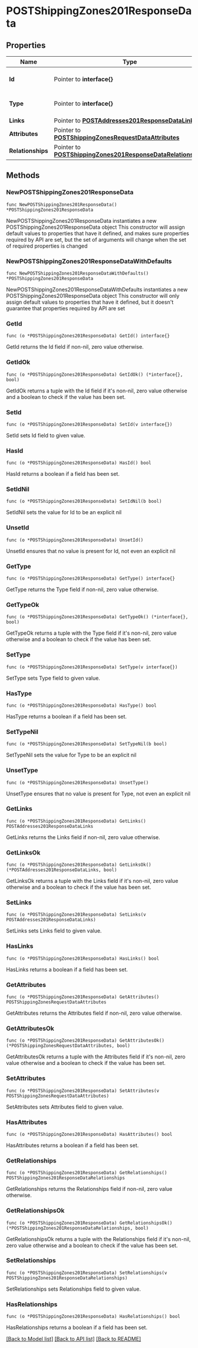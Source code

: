 # POSTShippingZones201ResponseData

## Properties

Name | Type | Description | Notes
------------ | ------------- | ------------- | -------------
**Id** | Pointer to **interface{}** | The resource&#39;s id | [optional] 
**Type** | Pointer to **interface{}** | The resource&#39;s type | [optional] 
**Links** | Pointer to [**POSTAddresses201ResponseDataLinks**](POSTAddresses201ResponseDataLinks.md) |  | [optional] 
**Attributes** | Pointer to [**POSTShippingZonesRequestDataAttributes**](POSTShippingZonesRequestDataAttributes.md) |  | [optional] 
**Relationships** | Pointer to [**POSTShippingZones201ResponseDataRelationships**](POSTShippingZones201ResponseDataRelationships.md) |  | [optional] 

## Methods

### NewPOSTShippingZones201ResponseData

`func NewPOSTShippingZones201ResponseData() *POSTShippingZones201ResponseData`

NewPOSTShippingZones201ResponseData instantiates a new POSTShippingZones201ResponseData object
This constructor will assign default values to properties that have it defined,
and makes sure properties required by API are set, but the set of arguments
will change when the set of required properties is changed

### NewPOSTShippingZones201ResponseDataWithDefaults

`func NewPOSTShippingZones201ResponseDataWithDefaults() *POSTShippingZones201ResponseData`

NewPOSTShippingZones201ResponseDataWithDefaults instantiates a new POSTShippingZones201ResponseData object
This constructor will only assign default values to properties that have it defined,
but it doesn't guarantee that properties required by API are set

### GetId

`func (o *POSTShippingZones201ResponseData) GetId() interface{}`

GetId returns the Id field if non-nil, zero value otherwise.

### GetIdOk

`func (o *POSTShippingZones201ResponseData) GetIdOk() (*interface{}, bool)`

GetIdOk returns a tuple with the Id field if it's non-nil, zero value otherwise
and a boolean to check if the value has been set.

### SetId

`func (o *POSTShippingZones201ResponseData) SetId(v interface{})`

SetId sets Id field to given value.

### HasId

`func (o *POSTShippingZones201ResponseData) HasId() bool`

HasId returns a boolean if a field has been set.

### SetIdNil

`func (o *POSTShippingZones201ResponseData) SetIdNil(b bool)`

 SetIdNil sets the value for Id to be an explicit nil

### UnsetId
`func (o *POSTShippingZones201ResponseData) UnsetId()`

UnsetId ensures that no value is present for Id, not even an explicit nil
### GetType

`func (o *POSTShippingZones201ResponseData) GetType() interface{}`

GetType returns the Type field if non-nil, zero value otherwise.

### GetTypeOk

`func (o *POSTShippingZones201ResponseData) GetTypeOk() (*interface{}, bool)`

GetTypeOk returns a tuple with the Type field if it's non-nil, zero value otherwise
and a boolean to check if the value has been set.

### SetType

`func (o *POSTShippingZones201ResponseData) SetType(v interface{})`

SetType sets Type field to given value.

### HasType

`func (o *POSTShippingZones201ResponseData) HasType() bool`

HasType returns a boolean if a field has been set.

### SetTypeNil

`func (o *POSTShippingZones201ResponseData) SetTypeNil(b bool)`

 SetTypeNil sets the value for Type to be an explicit nil

### UnsetType
`func (o *POSTShippingZones201ResponseData) UnsetType()`

UnsetType ensures that no value is present for Type, not even an explicit nil
### GetLinks

`func (o *POSTShippingZones201ResponseData) GetLinks() POSTAddresses201ResponseDataLinks`

GetLinks returns the Links field if non-nil, zero value otherwise.

### GetLinksOk

`func (o *POSTShippingZones201ResponseData) GetLinksOk() (*POSTAddresses201ResponseDataLinks, bool)`

GetLinksOk returns a tuple with the Links field if it's non-nil, zero value otherwise
and a boolean to check if the value has been set.

### SetLinks

`func (o *POSTShippingZones201ResponseData) SetLinks(v POSTAddresses201ResponseDataLinks)`

SetLinks sets Links field to given value.

### HasLinks

`func (o *POSTShippingZones201ResponseData) HasLinks() bool`

HasLinks returns a boolean if a field has been set.

### GetAttributes

`func (o *POSTShippingZones201ResponseData) GetAttributes() POSTShippingZonesRequestDataAttributes`

GetAttributes returns the Attributes field if non-nil, zero value otherwise.

### GetAttributesOk

`func (o *POSTShippingZones201ResponseData) GetAttributesOk() (*POSTShippingZonesRequestDataAttributes, bool)`

GetAttributesOk returns a tuple with the Attributes field if it's non-nil, zero value otherwise
and a boolean to check if the value has been set.

### SetAttributes

`func (o *POSTShippingZones201ResponseData) SetAttributes(v POSTShippingZonesRequestDataAttributes)`

SetAttributes sets Attributes field to given value.

### HasAttributes

`func (o *POSTShippingZones201ResponseData) HasAttributes() bool`

HasAttributes returns a boolean if a field has been set.

### GetRelationships

`func (o *POSTShippingZones201ResponseData) GetRelationships() POSTShippingZones201ResponseDataRelationships`

GetRelationships returns the Relationships field if non-nil, zero value otherwise.

### GetRelationshipsOk

`func (o *POSTShippingZones201ResponseData) GetRelationshipsOk() (*POSTShippingZones201ResponseDataRelationships, bool)`

GetRelationshipsOk returns a tuple with the Relationships field if it's non-nil, zero value otherwise
and a boolean to check if the value has been set.

### SetRelationships

`func (o *POSTShippingZones201ResponseData) SetRelationships(v POSTShippingZones201ResponseDataRelationships)`

SetRelationships sets Relationships field to given value.

### HasRelationships

`func (o *POSTShippingZones201ResponseData) HasRelationships() bool`

HasRelationships returns a boolean if a field has been set.


[[Back to Model list]](../README.md#documentation-for-models) [[Back to API list]](../README.md#documentation-for-api-endpoints) [[Back to README]](../README.md)


